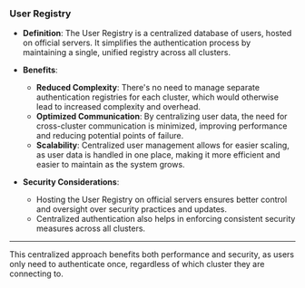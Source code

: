 ### **User Registry**
- **Definition**: The User Registry is a centralized database of users, hosted on official servers. It simplifies the authentication process by maintaining a single, unified registry across all clusters.
  
- **Benefits**:
  - **Reduced Complexity**: There's no need to manage separate authentication registries for each cluster, which would otherwise lead to increased complexity and overhead.
  - **Optimized Communication**: By centralizing user data, the need for cross-cluster communication is minimized, improving performance and reducing potential points of failure.
  - **Scalability**: Centralized user management allows for easier scaling, as user data is handled in one place, making it more efficient and easier to maintain as the system grows.
  
- **Security Considerations**:
  - Hosting the User Registry on official servers ensures better control and oversight over security practices and updates.
  - Centralized authentication also helps in enforcing consistent security measures across all clusters.

---

This centralized approach benefits both performance and security, as users only need to authenticate once, regardless of which cluster they are connecting to.
